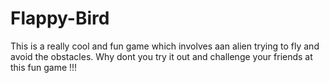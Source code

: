 # Flappy-Bird
This is a really cool and fun game which involves aan alien trying to fly and avoid the obstacles. Why dont you try it out and challenge your friends at this fun game !!!
